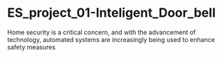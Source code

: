 # ES_project_01-Inteligent_Door_bell
Home security is a critical concern, and with the advancement of technology, automated systems are increasingly being used to enhance safety measures
